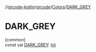 //[qrcode-kotlin](../../../index.md)/[qrcode](../index.md)/[Colors](index.md)/[DARK_GREY](-d-a-r-k_-g-r-e-y.md)

# DARK_GREY

[common]\
const val [DARK_GREY](-d-a-r-k_-g-r-e-y.md): [Int](https://kotlinlang.org/api/latest/jvm/stdlib/kotlin/-int/index.html)
